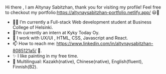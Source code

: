  Hi there , I am Altynay Sabitzhan, thank you for visiting my profile! Feel free to checkout my portfolio:https://altynaysabitzhan-portfolio.netlify.app/ 😃👋


- 👩‍🎓 I’m currently a Full-stack Web development student at Business College of Helsinki.
- 🌱I’m currently an intern at Kyky Today Oy.
- 💬 I work with UX/UI , HTML, CSS, Javascript and React. 
- 📫 How to reach me: https://www.linkedin.com/in/altynaysabitzhan-8085121a5/ 🙂.
- ✨ I like painting in my free time.
- 💬 Multilingual: Kazakh(native),  Chinese(native),  English(fluent),  Finnish(B2).



